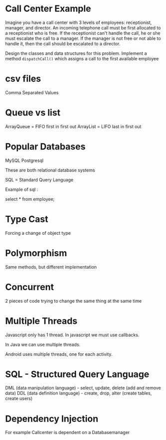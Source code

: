 # Call Center Example

Imagine you have a call center with 3 levels of employees:
receptionist, manager, and director. An incoming telephone call must
be first allocated to a receptionist who is free. If the receptionist
can't handle the call, he or she must escalate the call to a
manager. If the manager is not free or not able to handle it, then the
call should be escalated to a director.

Design the classes and data structures for this problem. Implement a
method `dispatchCall()` which assigns a call to the first available
employee


# csv files

Comma Separated Values

# Queue vs list
ArrayQueue = FIFO first in first out
ArrayList = LIFO last in first out

# Popular Databases

MySQL
Postgresql

These are both relational database systems

SQL = Standard Query Language

Example of sql : 

select * from employee;

# Type Cast

Forcing a change of object type

# Polymorphism

Same methods, but different implementation

# Concurrent

2 pieces of code trying to change the same thing at the same time

# Multiple Threads

Javascript only has 1 thread. In javascript we must use callbacks.

In Java we can use multiple threads.

Android uses multiple threads, one for each activity.


# SQL - Structured Query Language

DML (data manipulation language) - select, update, delete (add and remove data)
DDL (data definition language) - create, drop, alter (create tables, create users)

# Dependency Injection

For example Callcenter is dependent on a Databasemanager